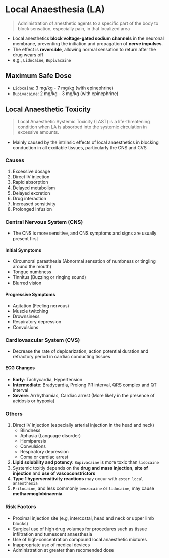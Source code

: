 # Local Anaesthesia (LA)

> Administration of anesthetic agents to a specific part of the body to block sensation, especially pain, in that localized area

- Local anesthetics **block voltage-gated sodium channels** in the neuronal membrane, preventing the initiation and propagation of **nerve impulses**.
- The effect is **reversible**, allowing normal sensation to return after the drug wears off
- e.g., `Lidocaine`, `Bupivacaine`

## Maximum Safe Dose

- `Lidocaine`: 3 mg/kg - 7 mg/kg (with epinephrine)
- `Bupivacaine`: 2 mg/kg - 3 mg/kg (with epinephrine)

## Local Anaesthetic Toxicity

> Local Anaesthetic Systemic Toxicity (LAST) is a life-threatening condition when LA is absorbed into the systemic circulation in excessive amounts.

- Mainly caused by the intrinsic effects of local anaesthetics in blocking conduction in all excitable tissues, particularly the CNS and CVS

### Causes

1. Excessive dosage
1. Direct IV injection
1. Rapid absorption
1. Delayed metabolism
1. Delayed excretion
1. Drug interaction
1. Increased sensitivity
1. Prolonged infusion

### Central Nervous System (CNS)

- The CNS is more sensitive, and CNS symptoms and signs are usually present first

#### Initial Symptoms

- Circumoral parasthesia (Abnormal sensation of numbness or tingling around the mouth)
- Tongue numbness
- Tinnitus (Buzzing or ringing sound)
- Blurred vision

#### Progressive Symptoms

- Agitation (Feeling nervous)
- Muscle twitching
- Drownsiness
- Respiratory depression
- Convulsions

### Cardiovascular System (CVS)

- Decrease the rate of deploarization, action potential duration and refractory period in cardiac conducting tissues

#### ECG Changes

- **Early**: Tachycardia, Hypertension
- **Intermediate**: Bradycardia, Prolong PR interval, QRS complex and QT interval
- **Severe**: Arrhythamias, Cardiac arrest (More likely in the presence of acidosis or hypoxia)

### Others

1. Direct IV injection (especially arterial injection in the head and neck)
   - Blindness
   - Aphasia (Language disorder)
   - Hemiparesis
   - Convulsions
   - Respiratory depression
   - Coma or cardiac arrest
1. **Lipid solubility and potency**: `Bupivacaine` is more toxic than `lidocaine`
1. Systemic toxitiy depends on the **drug and mass injection**, **site of injection** and **use of vascoconstrictors**
1. **Type 1 hypersensitivity reactions** may occur with `ester local anaesthesia`
1. `Prilocaine`, and less commonly `benzocaine` or `lidocaine`, may cause **methaemoglobinaemia**.

### Risk Factors

- Proximal injection site (e.g, intercostal, head and neck or upper limb blocks)
- Surgical use of high drug volumes for procedures such as tissue infiltration and tumescent anaesthesia
- Use of high-concentration compound local anaesthetic mixtures
- Inappropriate use of medical devices
- Administration at greater than recomended dose
